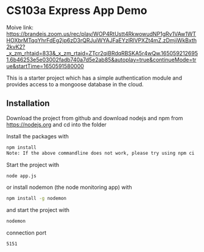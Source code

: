 # CS103a Express App Demo

Moive link: https://brandeis.zoom.us/rec/play/WOP4RtUstt4RkwowudNP1gRv1VAw1WTHOXbrMTqqYhrFdEg2jp6zD3rQRJuiWYAJFaEYzlRlVPXZt4mZ.zDmjiWkBxth2kvK2?_x_zm_rhtaid=833&_x_zm_rtaid=ZTcr2qiBRdqRBSKA5r4wQw.1650592126951.6b46253e5e03002fadb740a7d5e2ab85&autoplay=true&continueMode=true&startTime=1650591580000

This is a starter project which has a simple authentication module 
and provides access to a mongoose database in the cloud.

## Installation
Download the project from github and download nodejs and npm from https://nodejs.org
and cd into the folder

Install the packages with
``` bash
npm install
Note: If the above commandline does not work, please try using npm ci
```
Start the project with
``` bash
node app.js
```
or install nodemon (the node monitoring app) with
``` bash
npm install -g nodemon
```
and start the project with
``` bash
nodemon
```
connection port 
``` bash
5151
```




